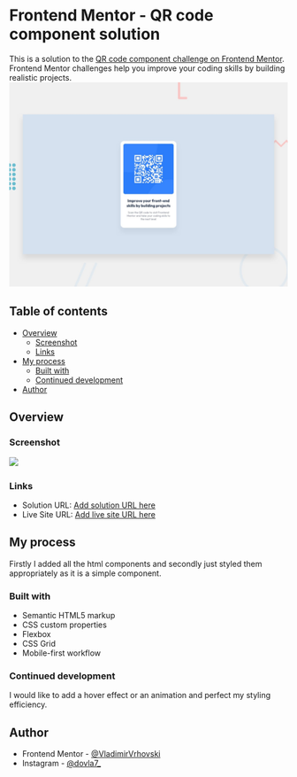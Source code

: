 # Frontend Mentor - QR code component solution

This is a solution to the [QR code component challenge on Frontend Mentor](https://www.frontendmentor.io/challenges/qr-code-component-iux_sIO_H). Frontend Mentor challenges help you improve your coding skills by building realistic projects.
![Design preview for the QR code component coding challenge](./preview.jpg)

## Table of contents

- [Overview](#overview)
  - [Screenshot](#screenshot)
  - [Links](#links)
- [My process](#my-process)
  - [Built with](#built-with)
  - [Continued development](#continued-development)
- [Author](#author)

## Overview

### Screenshot

![](./Screenshot.png)

### Links

- Solution URL: [Add solution URL here](https://github.com/VladimirVrhovski/qr-code-component-main)
- Live Site URL: [Add live site URL here](https://vladimirvrhovski.github.io/qr-code-component-main/)

## My process

Firstly I added all the html components and secondly just styled them appropriately as it is a simple component.

### Built with

- Semantic HTML5 markup
- CSS custom properties
- Flexbox
- CSS Grid
- Mobile-first workflow

### Continued development

I would like to add a hover effect or an animation and perfect my styling efficiency.

## Author

- Frontend Mentor - [@VladimirVrhovski](https://www.frontendmentor.io/profile/VladimirVrhovski)
- Instagram - [@dovla7\_](https://www.instagram.com/dovla7_)
